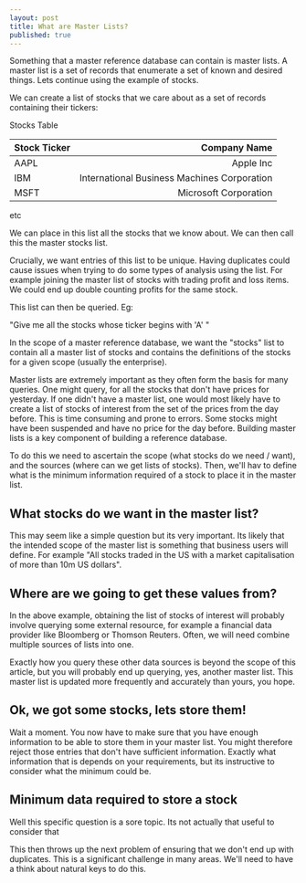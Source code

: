 ```yaml
---
layout: post
title: What are Master Lists?
published: true
---
```


Something that a master reference database can contain is master lists. A master list is a set of records that enumerate a set of known and desired things. Lets continue using the example of stocks.


We can create a list of stocks that we care about as a set of records containing their tickers:


Stocks Table

| Stock Ticker | Company Name |
|------------|------------:|
| AAPL | Apple Inc |
| IBM | International Business Machines Corporation |
| MSFT | Microsoft Corporation |
etc





We can place in this list all the stocks that we know about. We can then call this the master stocks list.

Crucially, we want entries of this list to be unique. Having duplicates could cause issues when trying to do some types of analysis using the list. For example joining the master list of stocks with trading profit and loss items. We could end up double counting profits for the same stock.

This list can then be queried. Eg: 

"Give me all the stocks whose ticker begins with 'A' "

In the scope of a master reference database, we want the "stocks" list to contain all a master list of stocks and contains the definitions of the stocks for a given scope (usually the enterprise).


Master lists are extremely important as they often form the basis for many queries. One might query, for all the stocks that don't have prices for yesterday. If one didn't have a master list, one would most likely have to create a list of stocks of interest from the set of the prices from the day before. This is time consuming and prone to errors. Some stocks might have been suspended and have no price for the day before. Building master lists is a key component of building a reference database.


To do this we need to ascertain the scope (what stocks do we need / want), and the sources (where can we get lists of stocks). Then, we'll hav to define what is the minimum information required of a stock to place it in the master list. 

## What stocks do we want in the master list?

This may seem like a simple question but its very important. Its likely that the intended scope of the master list is something that business users will define. For example "All stocks traded in the US with a market capitalisation of more than 10m US dollars". 

## Where are we going to get these values from?

In the above example, obtaining the list of stocks of interest will probably involve querying some external resource, for example a financial data provider like Bloomberg or Thomson Reuters. Often, we will need combine multiple sources of lists into one. 

Exactly how you query these other data sources is beyond the scope of this article, but you will probably end up querying, yes, another master list. This master list is updated more frequently and accurately than yours, you hope.

## Ok, we got some stocks, lets store them!

Wait a moment. You now have to make sure that you have enough information to be able to store them in your master list. You might therefore reject those entries that don't have sufficient information. Exactly what information that is depends on your requirements, but its instructive to consider what the minimum could be.

## Minimum data required to store a stock

Well this specific question is a sore topic. Its not actually that useful to consider that 

This then throws up the next problem of ensuring that we don't end up with duplicates. This is a significant challenge in many areas. We'll need to have a think about natural keys to do this.
